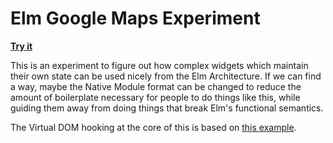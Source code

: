 # Elm Google Maps Experiment

[**Try it**](https://dl.dropboxusercontent.com/u/525223/elm-gmaps-experiment/index.html)

This is an experiment to figure out how complex widgets which maintain their own state can be used nicely from the Elm Architecture. If we can find a way, maybe the Native Module format can be changed to reduce the amount of boilerplate necessary for people to do things like this, while guiding them away from doing things that break Elm's functional semantics.

The Virtual DOM hooking at the core of this is based on [this example](https://github.com/Raynos/mercury/blob/master/docs/faq.md#how-do-i-do-custom-rendering).

